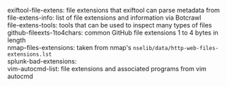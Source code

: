 exiftool-file-extens: file extensions that exiftool can parse metadata from  
file-extens-info: list of file extensions and information via Botcrawl  
file-extens-tools: tools that can be used to inspect many types of files  
github-fileexts-1to4chars: common GitHub file extensions 1 to 4 bytes in length  
nmap-files-extensions: taken from nmap's `nselib/data/http-web-files-extensions.lst`  
splunk-bad-extensions:  
vim-autocmd-list: file extensions and associated programs from vim autocmd  

